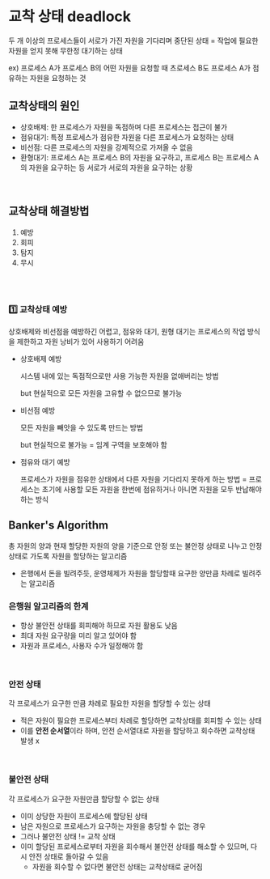 # 교착 상태 deadlock

두 개 이상의 프로세스들이 서로가 가진 자원을 기다리며 중단된 상태
= 작업에 필요한 자원을 얻지 못해 무한정 대기하는 상태

ex) 프로세스 A가 프로세스 B의 어떤 자원을 요청할 때 츠로세스 B도 프로세스 A가 점유하는 자원을 요청하는 것

## 교착상태의 원인

- 상호배제: 한 프로세스가 자원을 독점하며 다른 프로세스는 접근이 불가
- 점유대기: 특정 프로세스가 점유한 자원을 다른 프로세스가 요청하는 상태
- 비선점: 다른 프로세스의 자원을 강제적으로 가져올 수 없음
- 환형대기: 프로세스 A는 프로세스 B의 자원을 요구하고, 프로세스 B는 프로세스 A의 자원을 요구하는 등 서로가 서로의 자원을 요구하는 상황



<BR>

## 교착상태 해결방법

1. 예방
2. 회피
3. 탐지
4. 무시


<br><br>

### 1️⃣ 교착상태 예방

상호배제와 비선점을 예방하긴 어렵고, 점유와 대기, 원형 대기는 프로세스의 작업 방식을 제한하고 자원 낭비가 있어 사용하기 어려움

- 상호배제 예방

    시스템 내에 있는 독점적으로만 사용 가능한 자원을 없애버리는 방법

    but 현실적으로 모든 자원을 고유할 수 없으므로 불가능


- 비선점 예방

    모든 자원을 빼앗을 수 있도록 만드는 방법

    but 현실적으로 불가능 = 임계 구역을 보호해야 함

- 점유와 대기 예방

    프로세스가 자원을 점유한 상태에서 다른 자원을 기다리지 못하게 하는 방법 = 프로세스는 초기에 사용할 모든 자원을 한번에 점유하거나 아니면 자원을 모두 반납해야 하는 방식


## Banker's Algorithm

총 자원의 양과 현재 할당한 자원의 양을 기준으로 안정 또는 불안정 상태로 나누고 안정 상태로 가도록 자원을 할당하는 알고리즘
- 은행에서 돈을 빌려주듯, 운영체제가 자원을 할당할때 요구한 양만큼 차례로 빌려주는 알고리즘


### 은행원 알고리즘의 한계

- 항상 불안전 상태를 회피해야 하므로 자원 활용도 낮음
- 최대 자원 요구량을 미리 알고 있어야 함
- 자원과 프로세스, 사용자 수가 일정해야 함



<br>

### 안전 상태

각 프로세스가 요구한 만큼 차례로 필요한 자원을 할당할 수 있는 상태

- 적은 자원이 필요한 프로세스부터 차례로 할당하면 교착상태를 회피할 수 있는 상태
- 이를 **안전 순서열**이라 하며, 안전 순서열대로 자원을 할당하고 회수하면 교착상태 발생 x

<br>

### 불안전 상태

각 프로세스가 요구한 자원만큼 할당할 수 없는 상태

- 이미 상당한 자원이 프로세스에 할당된 상태
- 남은 자원으로 프로세스가 요구하는 자원을 충당할 수 없는 경우
- 그러나 불안전 상태 != 교착 상태
- 이미 할당된 프로세스로부터 자원을 회수해서 불안전 상태를 해소할 수 있므며, 다시 안전 상태로 돌아갈 수 있음
  - 자원을 회수할 수 없다면 불안전 상태는 교착상태로 굳어짐

<br><br>


